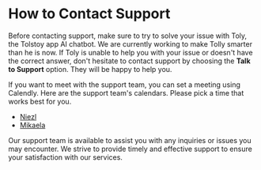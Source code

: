 # How to Contact Support

Before contacting support, make sure to try to solve your issue with Toly, the Tolstoy app AI chatbot. We are currently working to make Tolly smarter than he is now. If Toly is unable to help you with your issue or doesn't have the correct answer, don't hesitate to contact support by choosing the **Talk to Support** option. They will be happy to help you.

If you want to meet with the support team, you can set a meeting using Calendly. Here are the support team's calendars. Please pick a time that works best for you.

- [Niezl](https://calendly.com/niezl-m)
- [Mikaela](https://calendly.com/mikaela-lasig/)

Our support team is available to assist you with any inquiries or issues you may encounter. We strive to provide timely and effective support to ensure your satisfaction with our services.